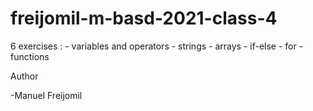 # freijomil-m-basd-2021-class-4


6 exercises :
    - variables and operators
    - strings
    - arrays
    - if-else
    - for
    - functions


Author 

-Manuel Freijomil

